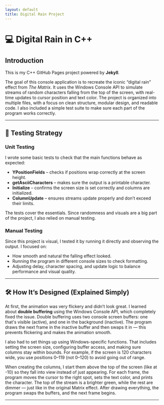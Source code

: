 ```yaml
---
layout: default
title: Digital Rain Project
---
```


# 💻 Digital Rain in C++

## Introduction

This is my C++ GitHub Pages project powered by **Jekyll**.

The goal of this console application is to recreate the iconic “digital rain” effect from *The Matrix*. It uses the Windows Console API to simulate streams of random characters falling from the top of the screen, with real-time updates to cursor position and text color. The project is organized into multiple files, with a focus on clean structure, modular design, and readable code. I also included a simple test suite to make sure each part of the program works correctly.

---

## 🧪 Testing Strategy

### Unit Testing

I wrote some basic tests to check that the main functions behave as expected:

- **YPositionFields** – checks if positions wrap correctly at the screen height.
- **getAsciiCharacters** – makes sure the output is a printable character.
- **Initialize** – confirms the screen size is set correctly and columns are initialized.
- **ColumnUpdate** – ensures streams update properly and don’t exceed their limits.

The tests cover the essentials. Since randomness and visuals are a big part of the project, I also relied on manual testing.

### Manual Testing

Since this project is visual, I tested it by running it directly and observing the output. I focused on:

- How smooth and natural the falling effect looked.
- Running the program in different console sizes to check formatting.
- Adjusting delay, character spacing, and update logic to balance performance and visual quality.

---

## 🛠️ How It’s Designed (Explained Simply)

At first, the animation was very flickery and didn’t look great. I learned about **double buffering** using the Windows Console API, which completely fixed the issue. Double buffering uses two console screen buffers: one that's visible (active), and one in the background (inactive). The program draws the next frame in the inactive buffer and then swaps it in — this prevents flickering and makes the animation smooth.

I also had to set things up using Windows-specific functions. That includes setting the screen size, configuring buffer access, and making sure columns stay within bounds. For example, if the screen is 120 characters wide, you use positions 0–119 (not 0–120) to avoid going out of range.

When creating the columns, I start them above the top of the screen (like at -10) so they fall into view instead of just appearing. For each frame, the program moves the cursor to the right spot, sets the text color, and prints the character. The top of the stream is a brighter green, while the rest are dimmer — just like in the original Matrix effect. After drawing everything, the program swaps the buffers, and the next frame begins.

---


